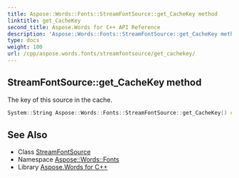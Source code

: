 ```yaml
---
title: Aspose::Words::Fonts::StreamFontSource::get_CacheKey method
linktitle: get_CacheKey
second_title: Aspose.Words for C++ API Reference
description: 'Aspose::Words::Fonts::StreamFontSource::get_CacheKey method. The key of this source in the cache in C++.'
type: docs
weight: 100
url: /cpp/aspose.words.fonts/streamfontsource/get_cachekey/
---
```

## StreamFontSource::get_CacheKey method


The key of this source in the cache.

```cpp
System::String Aspose::Words::Fonts::StreamFontSource::get_CacheKey() const
```

## See Also

* Class [StreamFontSource](../)
* Namespace [Aspose::Words::Fonts](../../)
* Library [Aspose.Words for C++](../../../)
